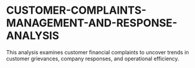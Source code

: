 # CUSTOMER-COMPLAINTS-MANAGEMENT-AND-RESPONSE-ANALYSIS
This analysis examines customer financial complaints to uncover trends in customer grievances, company responses, and operational efficiency.
